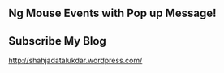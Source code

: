 Ng Mouse Events with Pop up Message!
----------------------------------------------------------------- 



## Subscribe My Blog

http://shahjadatalukdar.wordpress.com/
